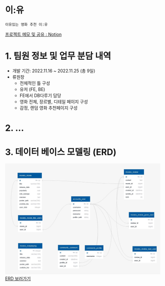 # 이:유

`이유있는 영화 추천 이:유`

[프로젝트 메모 및 공유 : Notion](https://rose-mushroom-2f9.notion.site/1791c848606e4b30a543c6bc34284f95)

# 1. 팀원 정보 및 업무 분담 내역

- 개발 기간: 2022.11.16 ~ 2022.11.25 (총 9일)
- 류원창
  - 전체적인 틀 구성
  - 유저 (FE, BE)
  - FE에서 DB다루기 담당
  - 영화 전체, 장르별, 디테일 페이지 구성
  - 감정, 랜덤 영화 추천페이지 구성

# 2. ...

# 3. 데이터 베이스 모델링 (ERD)

![ERD](img/ERD.jpg)
[ERD 보러가기](https://app.quickdatabasediagrams.com/#/d/7lRpZ6)
